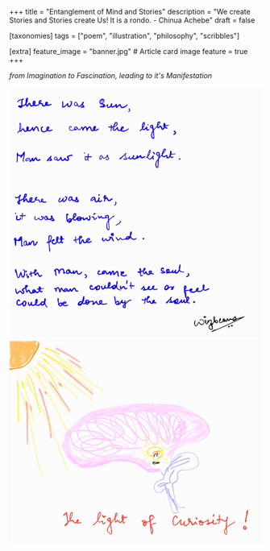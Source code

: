 +++
title = "Entanglement of Mind and Stories"
description = "We create Stories and Stories create Us! It is a rondo. - Chinua Achebe"
draft = false

[taxonomies]
tags = ["poem", "illustration", "philosophy", "scribbles"]

[extra]
feature_image = "banner.jpg" # Article card image
feature = true
+++

*from Imagination to Fascination, leading to it's Manifestation*

![](poem.png)
![](diagram.png)
